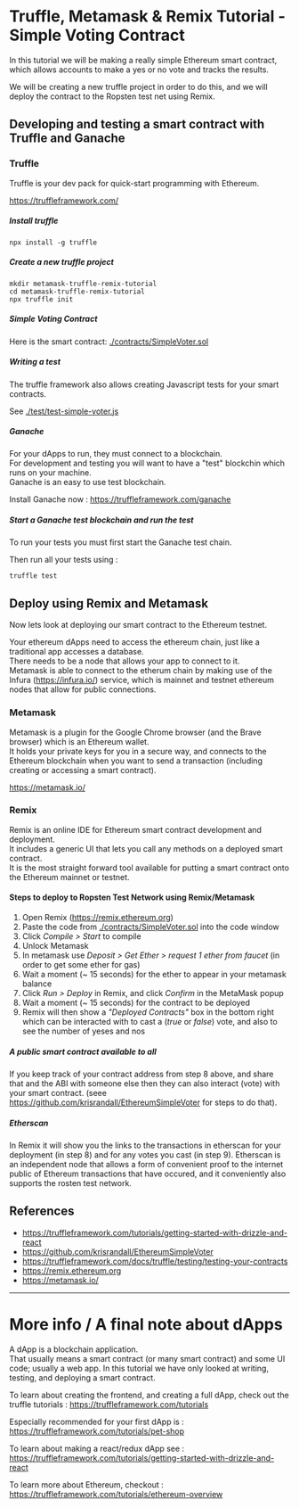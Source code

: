 # Truffle, Metamask & Remix Tutorial  -  Simple Voting Contract


In this tutorial we will be making a really simple Ethereum smart contract, which allows accounts to make a yes or no vote and tracks the results.

We will be creating a new truffle project in order to do this, and we will deploy the contract to the Ropsten test net using Remix.


## Developing and testing a smart contract with Truffle and Ganache

### Truffle

Truffle is your dev pack for quick-start programming with Ethereum.

https://truffleframework.com/


##### Install truffle

```
npx install -g truffle
```

##### Create a new truffle project

```
mkdir metamask-truffle-remix-tutorial
cd metamask-truffle-remix-tutorial
npx truffle init
```

##### Simple Voting Contract

Here is the smart contract: [./contracts/SimpleVoter.sol](./contracts/SimpleVoter.sol)


##### Writing a test

The truffle framework also allows creating Javascript tests for your smart contracts.

See [./test/test-simple-voter.js](./test/test-simple-voter.js)


##### Ganache

For your dApps to run, they must connect to a blockchain.    
For development and testing you will want to have a "test" blockchin which runs on your machine.     
Ganache is an easy to use test blockchain.     

Install Ganache now : https://truffleframework.com/ganache


##### Start a Ganache test blockchain and run the test

To run your tests you must first start the Ganache test chain.

Then run all your tests using :

```
truffle test
```


## Deploy using Remix and Metamask

Now lets look at deploying our smart contract to the Ethereum testnet.

Your ethereum dApps need to access the ethereum chain, just like a traditional app accesses a database.   
There needs to be a node that allows your app to connect to it.    
Metamask is able to connect to the etherum chain by making use of the Infura (https://infura.io/) service, which is mainnet and testnet ethereum nodes that allow for public connections.


### Metamask 

Metamask is a plugin for the Google Chrome browser (and the Brave browser) which is an Ethereum wallet.       
It holds your private keys for you in a secure way, and connects to the Ethereum blockchain when you want to send a transaction (including creating or accessing a smart contract).

https://metamask.io/


### Remix

Remix is an online IDE for Ethereum smart contract development and deployment.     
It includes a generic UI that lets you call any methods on a deployed smart contract.    
It is the most straight forward tool available for putting a smart contract onto the Ethereum mainnet or testnet.


#### Steps to deploy to Ropsten Test Network using Remix/Metamask

1. Open Remix (https://remix.ethereum.org)
2. Paste the code from [./contracts/SimpleVoter.sol](./contracts/SimpleVoter.sol) into the code window
3. Click *Compile > Start* to compile
4. Unlock Metamask
5. In metamask use *Deposit > Get Ether > request 1 ether from faucet* (in order to get some ether for gas)
6. Wait a moment (~ 15 seconds) for the ether to appear in your metamask balance 
7. Click *Run > Deploy* in Remix, and click *Confirm* in the MetaMask popup
8. Wait a moment (~ 15 seconds) for the contract to be deployed
9. Remix will then show a *"Deployed Contracts"* box in the bottom right which can be interacted with to cast a (*true* or *false*) vote, and also to see the number of yeses and nos

##### A public smart contract available to all

If you keep track of your contract address from step 8 above, and share that and the ABI with someone else then they can also interact (vote) with your smart contract.  (seee https://github.com/krisrandall/EthereumSimpleVoter for steps to do that).

##### Etherscan

In Remix it will show you the links to the transactions in etherscan for your deployment (in step 8) and for any votes you cast (in step 9).  Etherscan is an independent node that allows a form of convenient proof to the internet public of Ethereum transactions that have occured, and it conveniently also supports the rosten test network.

## References 

* https://truffleframework.com/tutorials/getting-started-with-drizzle-and-react
* https://github.com/krisrandall/EthereumSimpleVoter
* https://truffleframework.com/docs/truffle/testing/testing-your-contracts
* https://remix.ethereum.org
* https://metamask.io/

-----


# More info / A final note about dApps

A dApp is a blockchain application.    
That usually means a smart contract (or many smart contract) and some UI code; usually a web app.
In this tutorial we have only looked at writing, testing, and deploying a smart contract.    

To learn about creating the frontend, and creating a full dApp, check out the truffle tutorials : https://truffleframework.com/tutorials

Especially recommended for your first dApp is : https://truffleframework.com/tutorials/pet-shop    

To learn about making a react/redux dApp see : https://truffleframework.com/tutorials/getting-started-with-drizzle-and-react

To learn more about Ethereum, checkout : https://truffleframework.com/tutorials/ethereum-overview
